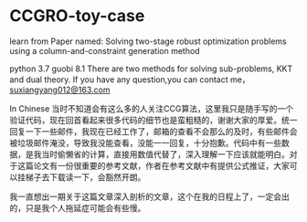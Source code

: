 # CCGRO-toy-case
learn from Paper named: Solving two-stage robust optimization problems using a column-and-constraint generation method

python 3.7
guobi 8.1
There are two methods for solving sub-problems, KKT and dual theory.
If you have any question,you can contact me，suxiangyang012@163.com


In Chinese
当时不知道会有这么多的人关注CCG算法，这里我只是随手写的一个验证代码，现在回首看起来很多代码的细节也是蛮粗糙的，谢谢大家的厚爱。统一回复一下一些邮件，我现在已经工作了，邮箱的查看不会那么的及时，有些邮件会被垃圾邮件淹没，导致我没能查看，没能一一回复，十分抱歉。代码中有一些数据，是我当时偷懒省的计算，直接用数值代替了，深入理解一下应该就能明白。对于这篇论文有一份很重要的参考文献，作者在参考文献中有提供公式推证，大家可以挂梯子去下载读一下，会豁然开朗。

我一直想出一期关于这篇文章深入剖析的文章，这个在我的日程上了，一定会出的，只是我个人拖延症可能会有些慢。

